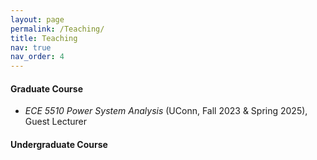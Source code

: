 ```yaml
---
layout: page
permalink: /Teaching/
title: Teaching
nav: true
nav_order: 4
---
```


#### Graduate Course 
- *ECE 5510 Power System Analysis* (UConn, Fall 2023 & Spring 2025), Guest Lecturer

#### Undergraduate Course

